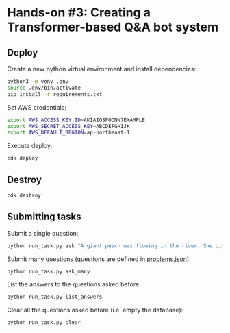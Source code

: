 # Hands-on #3: Creating a Transformer-based Q&A bot system

## Deploy

Create a new python virtual environment and install dependencies:

```bash
python3 -m venv .env
source .env/bin/activate
pip install -r requirements.txt
```

Set AWS credentials:

```bash
export AWS_ACCESS_KEY_ID=AKIAIOSFODNN7EXAMPLE
export AWS_SECRET_ACCESS_KEY=ABCDEFGHIJK
export AWS_DEFAULT_REGION=ap-northeast-1
```

Execute deploy:

```bash
cdk deploy
```

## Destroy

```bash
cdk destroy
```

## Submitting tasks

Submit a single question:

```bash
python run_task.py ask "A giant peach was flowing in the river. She picked it up and brought it home. Later, a healthy baby was born from the peach. She named the baby Momotaro." "What is the name of the baby?"
```

Submit many questions (questions are defined in [problems.json](problems.json)):

```bash
python run_task.py ask_many
```

List the answers to the questions asked before:

```bash
python run_task.py list_answers
```

Clear all the questions asked before (i.e. empty the database):

```bash
python run_task.py clear
```
